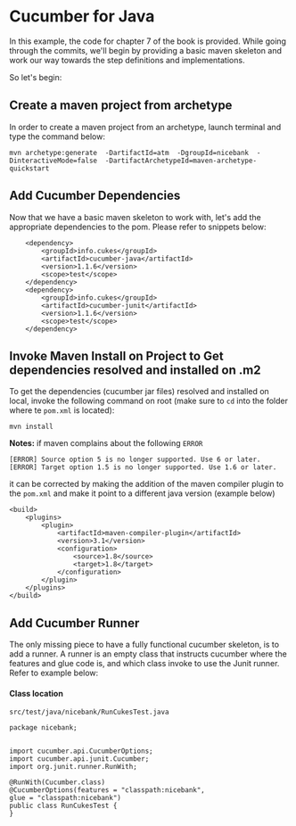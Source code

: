 # Cucumber for Java

In this example, the code for chapter 7 of the book is provided. While going through the commits, we'll begin by providing a basic maven skeleton and work our way towards the step definitions and implementations. 

So let's begin:

## Create a maven project from archetype

In order to create a maven project from an archetype, launch terminal and type the command below: 

`mvn archetype:generate 
-DartifactId=atm 
-DgroupId=nicebank 
-DinteractiveMode=false 
-DartifactArchetypeId=maven-archetype-quickstart`

## Add Cucumber Dependencies 

Now that we have a basic maven skeleton to work with, let's add the appropriate dependencies to the pom. Please refer to snippets below:

        <dependency>
            <groupId>info.cukes</groupId>
            <artifactId>cucumber-java</artifactId>
            <version>1.1.6</version>
            <scope>test</scope>
        </dependency>
        <dependency>
            <groupId>info.cukes</groupId>
            <artifactId>cucumber-junit</artifactId>
            <version>1.1.6</version>
            <scope>test</scope>
        </dependency>
        
## Invoke Maven Install on Project to Get dependencies resolved and installed on .m2

To get the dependencies (cucumber jar files) resolved and installed on local, invoke the following command on root (make sure to `cd` into the folder where te `pom.xml` is located):

`mvn install`

**Notes:** if maven complains about the following `ERROR        `


`[ERROR] Source option 5 is no longer supported. Use 6 or later.
 [ERROR] Target option 1.5 is no longer supported. Use 1.6 or later.`
 
 it can be corrected by making the addition of the maven compiler plugin to the `pom.xml` and make it point to a different java version (example below)
 
 
    <build>
        <plugins>
            <plugin>
                <artifactId>maven-compiler-plugin</artifactId>
                <version>3.1</version>
                <configuration>
                    <source>1.8</source>
                    <target>1.8</target>
                </configuration>
            </plugin>
        </plugins>
    </build>


## Add Cucumber Runner

The only missing piece to have a fully functional cucumber skeleton, is to add a runner. A runner is an empty class that instructs cucumber where the features and glue code is, and which class invoke to use the Junit runner. Refer to example below:

#### Class location

`src/test/java/nicebank/RunCukesTest.java`


```
package nicebank;


import cucumber.api.CucumberOptions;
import cucumber.api.junit.Cucumber;
import org.junit.runner.RunWith;

@RunWith(Cucumber.class)
@CucumberOptions(features = "classpath:nicebank",
glue = "classpath:nicebank")
public class RunCukesTest {
}
```
